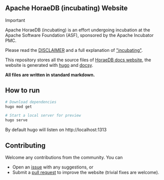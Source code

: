 ## Apache HoraeDB (incubating) Website

> [!IMPORTANT]
> Apache HoraeDB (incubating) is an effort undergoing incubation at the Apache
> Software Foundation (ASF), sponsored by the Apache Incubator PMC.
>
> Please read the [DISCLAIMER](DISCLAIMER) and a full explanation of ["incubating"](https://incubator.apache.org/policy/incubation.html).

This repository stores all the source files of [HoraeDB docs website](https://apache.github.io/horaedb-docs/), the website is generated with [hugo](https://gohugo.io/) and [docsy](https://www.docsy.dev/).

**All files are written in standard markdown.**

## How to run

```bash
# Download dependencies
hugo mod get

# Start a local server for preview
hugo serve
```

By default hugo will listen on http://localhost:1313

## Contributing

Welcome any contributions from the community. You can

- Open an [issue](https://github.com/apache/horaedb-docs/issues) with any suggestions, or
- Submit a [pull request](https://github.com/apache/horaedb-docs/pulls) to improve the website (trivial fixes are welcome).
